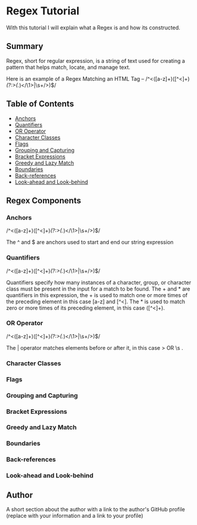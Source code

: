 # Regex Tutorial 

With this tutorial I will explain what a Regex is and how its constructed.  

## Summary

Regex, short for regular expression, is a string of text used for creating a pattern that helps 
match, locate, and manage text.

Here is an example of a Regex Matching an HTML Tag –  /^<([a-z]+)([^<]+)*(?:>(.*)<\/\1>|\s+\/>)$/ 




## Table of Contents

- [Anchors](#anchors)
- [Quantifiers](#quantifiers)
- [OR Operator](#or-operator)
- [Character Classes](#character-classes)
- [Flags](#flags)
- [Grouping and Capturing](#grouping-and-capturing)
- [Bracket Expressions](#bracket-expressions)
- [Greedy and Lazy Match](#greedy-and-lazy-match)
- [Boundaries](#boundaries)
- [Back-references](#back-references)
- [Look-ahead and Look-behind](#look-ahead-and-look-behind)

## Regex Components

### Anchors
/^<([a-z]+)([^<]+)*(?:>(.*)<\/\1>|\s+\/>)$/ 

The ^ and $ are anchors used to start and end our string expression

### Quantifiers

/^<([a-z]+)([^<]+)*(?:>(.*)<\/\1>|\s+\/>)$/

Quantifiers specify how many instances of a character, group, or character class must be present in the input for a match to be found.
The + and * are quantifiers in this expression, the + is used to match one or more times of the preceding element in this case [a-z] and [^<].
The * is used to match zero or more times of its preceding element, in this case ([^<]+).

### OR Operator

/^<([a-z]+)([^<]+)*(?:>(.*)<\/\1>|\s+\/>)$/

The | operator matches elements before or after it, in this case > OR \s .

### Character Classes

### Flags

### Grouping and Capturing

### Bracket Expressions

### Greedy and Lazy Match

### Boundaries

### Back-references

### Look-ahead and Look-behind

## Author

A short section about the author with a link to the author's GitHub profile (replace with your information and a link to your profile)
